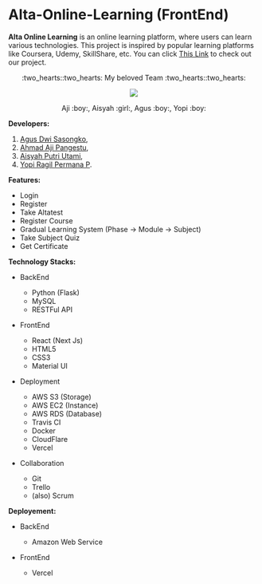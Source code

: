 # Alta-Online-Learning (FrontEnd)
**Alta Online Learning** is an online learning platform, where users can learn various technologies. This project is inspired by popular learning platforms like Coursera, Udemy, SkillShare, etc. You can click [This Link](http://alta-learning.vercel.app/) to check out our project.


<p align="center">
  :two_hearts::two_hearts: My beloved Team :two_hearts::two_hearts:
</p>

<p align="center">
  <img src="https://i.ibb.co/hm72zNv/DSC02525.jpg" />
</p>

<p align="center">
  Aji :boy:, Aisyah :girl:, Agus :boy:, Yopi :boy:
</p>



**Developers:**

1. [Agus Dwi Sasongko](https://github.com/agusdwis),
2. [Ahmad Aji Pangestu](https://github.com/ahmadajip55),
3. [Aisyah Putri Utami](https://github.com/aisyah697),
4. [Yopi Ragil Permana P](https://github.com/YopiRagil).


**Features:**
- Login
- Register
- Take Altatest
- Register Course
- Gradual Learning System (Phase -> Module -> Subject)
- Take Subject Quiz
- Get Certificate

**Technology Stacks:**
- BackEnd
  - Python (Flask)
  - MySQL
  - RESTFul API
  
- FrontEnd
  - React (Next Js)
  - HTML5
  - CSS3
  - Material UI
  
- Deployment
  - AWS S3 (Storage)
  - AWS EC2 (Instance)
  - AWS RDS (Database)
  - Travis CI
  - Docker
  - CloudFlare
  - Vercel
  
- Collaboration
  - Git
  - Trello
  - (also) Scrum
  
**Deployement:**
- BackEnd
  - Amazon Web Service
  
- FrontEnd
  - Vercel
